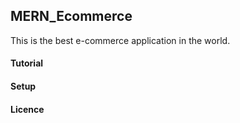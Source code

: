 ## MERN_Ecommerce

This is the best e-commerce application in the world.

#### Tutorial 

#### Setup

#### Licence

